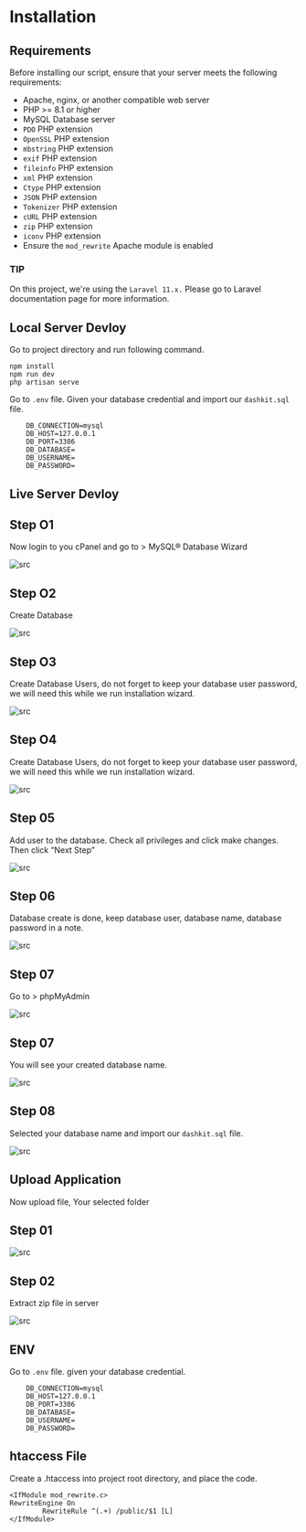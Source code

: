# Installation

## Requirements

Before installing our script, ensure that your server meets the following requirements:

- Apache, nginx, or another compatible web server
- PHP >= 8.1 or higher
- MySQL Database server
- `PDO` PHP extension
- `OpenSSL` PHP extension
- `mbstring` PHP extension
- `exif` PHP extension
- `fileinfo` PHP extension
- `xml` PHP extension
- `Ctype` PHP extension
- `JSON` PHP extension
- `Tokenizer` PHP extension
- `cURL` PHP extension
- `zip` PHP extension
- `iconv` PHP extension
- Ensure the `mod_rewrite` Apache module is enabled

### TIP

On this project, we're using the `Laravel 11.x.` Please go to Laravel documentation page for more information.

## Local Server Devloy

Go to project directory and run following command.

```
npm install
npm run dev
php artisan serve
```

Go to `.env` file. Given your database credential and import our `dashkit.sql` file.

```
    DB_CONNECTION=mysql
    DB_HOST=127.0.0.1
    DB_PORT=3306
    DB_DATABASE=
    DB_USERNAME=
    DB_PASSWORD=
```

## Live Server Devloy

## Step O1

Now login to you cPanel and go to > MySQL® Database Wizard

![src](/assets/dashkit/cpanel.png)

## Step O2

Create Database

![src](/assets/dashkit/create-database.png)

## Step O3

Create Database Users, do not forget to keep your database user password, we will need this while we run installation wizard.

![src](/assets/dashkit/create-user.png)

## Step O4

Create Database Users, do not forget to keep your database user password, we will need this while we run installation wizard.

![src](/assets/dashkit/create-user.png)

## Step 05

Add user to the database. Check all privileges and click make changes. Then click “Next Step”

![src](/assets/dashkit/user-privileges.png)

## Step 06

Database create is done, keep database user, database name, database password in a note.

![src](/assets/dashkit/completed-user.png)

## Step 07

Go to > phpMyAdmin

![src](/assets/dashkit/phpmyadmin.png)

## Step 07

You will see your created database name.

![src](/assets/dashkit/database.png)

## Step 08

Selected your database name and import our `dashkit.sql` file.

![src](/assets/dashkit/database-import.png)

## Upload Application

Now upload file, Your selected folder

## Step 01

![src](/assets/dashkit/file-upload.png)

## Step 02

Extract zip file in server

![src](/assets/dashkit/extrac-file.png)

## ENV

Go to `.env` file. given your database credential.

```
    DB_CONNECTION=mysql
    DB_HOST=127.0.0.1
    DB_PORT=3306
    DB_DATABASE=
    DB_USERNAME=
    DB_PASSWORD=
```

## htaccess File

Create a .htaccess into project root directory, and place the code.

```
<IfModule mod_rewrite.c>
RewriteEngine On
        RewriteRule ^(.+) /public/$1 [L]
</IfModule>

```
